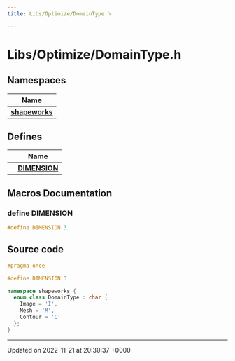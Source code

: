```yaml
---
title: Libs/Optimize/DomainType.h

---
```


# Libs/Optimize/DomainType.h



## Namespaces

| Name           |
| -------------- |
| **[shapeworks](../Namespaces/namespaceshapeworks.md)**  |

## Defines

|                | Name           |
| -------------- | -------------- |
|  | **[DIMENSION](../Files/DomainType_8h.md#define-dimension)**  |




## Macros Documentation

### define DIMENSION

```cpp
#define DIMENSION 3
```


## Source code

```cpp
#pragma once

#define DIMENSION 3

namespace shapeworks {
  enum class DomainType : char {
    Image = 'I',
    Mesh = 'M',
    Contour = 'C'
  };
}
```


-------------------------------

Updated on 2022-11-21 at 20:30:37 +0000

